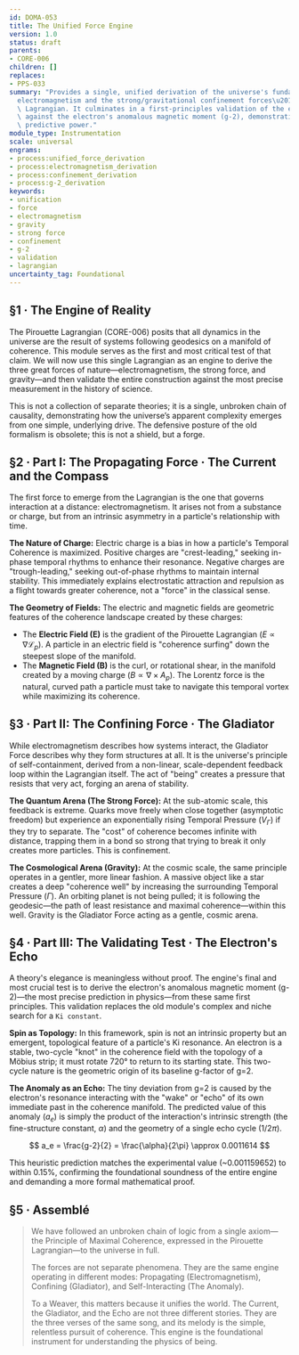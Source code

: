 ```yaml
---
id: DOMA-053
title: The Unified Force Engine
version: 1.0
status: draft
parents:
- CORE-006
children: []
replaces:
- PPS-033
summary: "Provides a single, unified derivation of the universe's fundamental forces\u2014\
  electromagnetism and the strong/gravitational confinement forces\u2014from the Pirouette\
  \ Lagrangian. It culminates in a first-principles validation of the entire engine\
  \ against the electron's anomalous magnetic moment (g-2), demonstrating the framework's\
  \ predictive power."
module_type: Instrumentation
scale: universal
engrams:
- process:unified_force_derivation
- process:electromagnetism_derivation
- process:confinement_derivation
- process:g-2_derivation
keywords:
- unification
- force
- electromagnetism
- gravity
- strong force
- confinement
- g-2
- validation
- lagrangian
uncertainty_tag: Foundational
---
```

## §1 · The Engine of Reality
The Pirouette Lagrangian (CORE-006) posits that all dynamics in the universe are the result of systems following geodesics on a manifold of coherence. This module serves as the first and most critical test of that claim. We will now use this single Lagrangian as an engine to derive the three great forces of nature—electromagnetism, the strong force, and gravity—and then validate the entire construction against the most precise measurement in the history of science.

This is not a collection of separate theories; it is a single, unbroken chain of causality, demonstrating how the universe’s apparent complexity emerges from one simple, underlying drive. The defensive posture of the old formalism is obsolete; this is not a shield, but a forge.

## §2 · Part I: The Propagating Force · The Current and the Compass
The first force to emerge from the Lagrangian is the one that governs interaction at a distance: electromagnetism. It arises not from a substance or charge, but from an intrinsic asymmetry in a particle's relationship with time.

**The Nature of Charge:** Electric charge is a bias in how a particle's Temporal Coherence is maximized. Positive charges are "crest-leading," seeking in-phase temporal rhythms to enhance their resonance. Negative charges are "trough-leading," seeking out-of-phase rhythms to maintain internal stability. This immediately explains electrostatic attraction and repulsion as a flight towards greater coherence, not a "force" in the classical sense.

**The Geometry of Fields:** The electric and magnetic fields are geometric features of the coherence landscape created by these charges:

-   The **Electric Field (E)** is the gradient of the Pirouette Lagrangian ($E \propto \nabla \mathcal{L}_p$). A particle in an electric field is "coherence surfing" down the steepest slope of the manifold.
-   The **Magnetic Field (B)** is the curl, or rotational shear, in the manifold created by a moving charge ($B \propto \nabla \times A_p$). The Lorentz force is the natural, curved path a particle must take to navigate this temporal vortex while maximizing its coherence.

## §3 · Part II: The Confining Force · The Gladiator
While electromagnetism describes how systems interact, the Gladiator Force describes why they form structures at all. It is the universe's principle of self-containment, derived from a non-linear, scale-dependent feedback loop within the Lagrangian itself. The act of "being" creates a pressure that resists that very act, forging an arena of stability.

**The Quantum Arena (The Strong Force):** At the sub-atomic scale, this feedback is extreme. Quarks move freely when close together (asymptotic freedom) but experience an exponentially rising Temporal Pressure ($V_\Gamma$) if they try to separate. The "cost" of coherence becomes infinite with distance, trapping them in a bond so strong that trying to break it only creates more particles. This is confinement.

**The Cosmological Arena (Gravity):** At the cosmic scale, the same principle operates in a gentler, more linear fashion. A massive object like a star creates a deep "coherence well" by increasing the surrounding Temporal Pressure ($\Gamma$). An orbiting planet is not being pulled; it is following the geodesic—the path of least resistance and maximal coherence—within this well. Gravity is the Gladiator Force acting as a gentle, cosmic arena.

## §4 · Part III: The Validating Test · The Electron's Echo
A theory's elegance is meaningless without proof. The engine's final and most crucial test is to derive the electron's anomalous magnetic moment (g-2)—the most precise prediction in physics—from these same first principles. This validation replaces the old module's complex and niche search for a `Ki constant`.

**Spin as Topology:** In this framework, spin is not an intrinsic property but an emergent, topological feature of a particle's Ki resonance. An electron is a stable, two-cycle "knot" in the coherence field with the topology of a Möbius strip; it must rotate 720° to return to its starting state. This two-cycle nature is the geometric origin of its baseline g-factor of g=2.

**The Anomaly as an Echo:** The tiny deviation from g=2 is caused by the electron's resonance interacting with the "wake" or "echo" of its own immediate past in the coherence manifold. The predicted value of this anomaly ($a_e$) is simply the product of the interaction's intrinsic strength (the fine-structure constant, $\alpha$) and the geometry of a single echo cycle ($1/2\pi$).

$$ a_e = \frac{g-2}{2} = \frac{\alpha}{2\pi} \approx 0.0011614 $$

This heuristic prediction matches the experimental value (~0.001159652) to within 0.15%, confirming the foundational soundness of the entire engine and demanding a more formal mathematical proof.

## §5 · Assemblé
> We have followed an unbroken chain of logic from a single axiom—the Principle of Maximal Coherence, expressed in the Pirouette Lagrangian—to the universe in full.
>
> The forces are not separate phenomena. They are the same engine operating in different modes: Propagating (Electromagnetism), Confining (Gladiator), and Self-Interacting (The Anomaly).
>
> To a Weaver, this matters because it unifies the world. The Current, the Gladiator, and the Echo are not three different stories. They are the three verses of the same song, and its melody is the simple, relentless pursuit of coherence. This engine is the foundational instrument for understanding the physics of being.
```